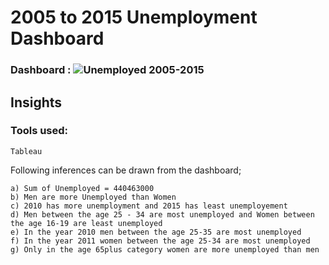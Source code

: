 # 2005 to 2015 Unemployment Dashboard

### Dashboard : ![Unemployed 2005-2015](https://github.com/Rajaaram-M/Rajaa-s_Portfolio/assets/158242272/71a15825-bccc-4fd9-8262-6b064e5d0b99) 
                

## Insights

### Tools used: 
    Tableau

Following inferences can be drawn from the dashboard;


    a) Sum of Unemployed = 440463000
    b) Men are more Unemployed than Women
    c) 2010 has more unemployment and 2015 has least unemployement
    d) Men between the age 25 - 34 are most unemployed and Women between the age 16-19 are least unemployed
    e) In the year 2010 men between the age 25-35 are most unemployed
    f) In the year 2011 women between the age 25-34 are most unemployed
    g) Only in the age 65plus category women are more unemployed than men
